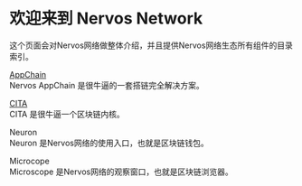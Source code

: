 # 欢迎来到 Nervos Network

这个页面会对Nervos网络做整体介绍，并且提供Nervos网络生态所有组件的目录索引。

[AppChain](zh-cn/appchain/get-started/intro.md)  
Nervos AppChain 是很牛逼的一套搭链完全解决方案。

[CITA](zh-cn/cita/cita/welcome.md)  
CITA 是很牛逼一个区块链内核。

Neuron  
Neuron 是Nervos网络的使用入口，也就是区块链钱包。

Microcope  
Microscope 是Nervos网络的观察窗口，也就是区块链浏览器。